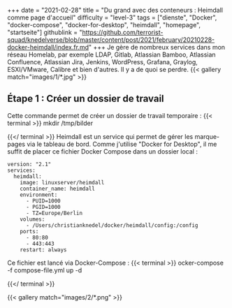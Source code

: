 +++
date = "2021-02-28"
title = "Du grand avec des conteneurs : Heimdall comme page d'accueil"
difficulty = "level-3"
tags = ["dienste", "Docker", "docker-compose", "docker-for-desktop", "heimdall", "homepage", "startseite"]
githublink = "https://github.com/terrorist-squad/knedelverse/blob/master/content/post/2021/february/20210228-docker-heimdall/index.fr.md"
+++
Je gère de nombreux services dans mon réseau Homelab, par exemple LDAP, Gitlab, Atlassian Bamboo, Atlassian Confluence, Atlassian Jira, Jenkins, WordPress, Grafana, Graylog, ESXI/VMware, Calibre et bien d'autres. Il y a de quoi se perdre.
{{< gallery match="images/1/*.jpg" >}}

## Étape 1 : Créer un dossier de travail
Cette commande permet de créer un dossier de travail temporaire :
{{< terminal >}}
mkdir /tmp/bilder

{{</ terminal >}}
Heimdall est un service qui permet de gérer les marque-pages via le tableau de bord. Comme j'utilise "Docker for Desktop", il me suffit de placer ce fichier Docker Compose dans un dossier local :
```
version: "2.1"
services:
  heimdall:
    image: linuxserver/heimdall
    container_name: heimdall
    environment:
      - PUID=1000
      - PGID=1000
      - TZ=Europe/Berlin
    volumes:
      - /Users/christianknedel/docker/heimdall/config:/config
    ports:
      - 80:80
      - 443:443
    restart: always

```
Ce fichier est lancé via Docker-Compose :
{{< terminal >}}
ocker-compose -f compose-file.yml up -d

{{</ terminal >}}

{{< gallery match="images/2/*.png" >}}

